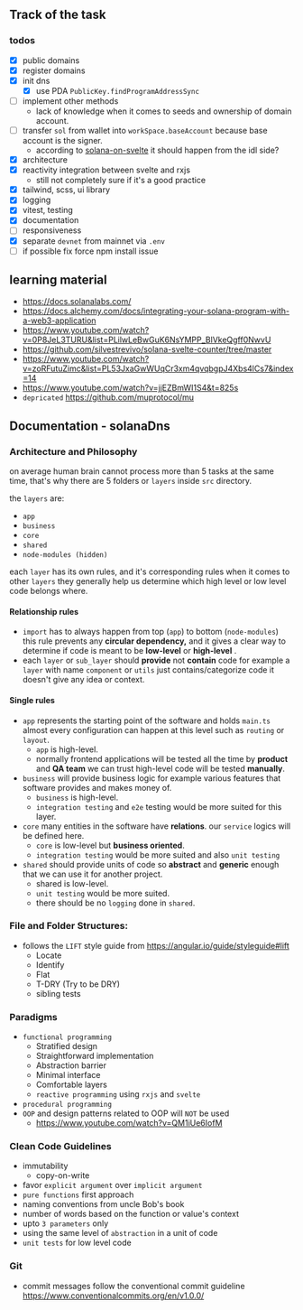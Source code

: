 ## Track of the task

### todos

- [x] public domains
- [x] register domains
- [x] init dns
  - [x] use PDA `PublicKey.findProgramAddressSync`
- [ ] implement other methods
  - lack of knowledge when it comes to seeds and ownership of domain account.
- [ ] transfer `sol` from wallet into `workSpace.baseAccount` because base account is the signer.
  - according to [solana-on-svelte](https://github.com/silvestrevivo/solana-svelte-counter/blob/master/app/src/routes/index.svelte) it should happen from the idl side?
- [x] architecture
- [x] reactivity integration between svelte and rxjs
  - still not completely sure if it's a good practice
- [x] tailwind, scss, ui library
- [x] logging
- [x] vitest, testing
- [x] documentation
- [ ] responsiveness
- [x] separate `devnet` from mainnet via `.env`
- [ ] if possible fix force npm install issue

## learning material

- https://docs.solanalabs.com/
- https://docs.alchemy.com/docs/integrating-your-solana-program-with-a-web3-application
- https://www.youtube.com/watch?v=0P8JeL3TURU&list=PLilwLeBwGuK6NsYMPP_BlVkeQgff0NwvU
- https://github.com/silvestrevivo/solana-svelte-counter/tree/master
- https://www.youtube.com/watch?v=zoRFutuZimc&list=PL53JxaGwWUqCr3xm4qvqbgpJ4Xbs4lCs7&index=14
- https://www.youtube.com/watch?v=jjEZBmWI1S4&t=825s
- `depricated` https://github.com/muprotocol/mu

## Documentation - solanaDns

### Architecture and Philosophy

on average human brain cannot process more than 5 tasks at the same time, that's why there are 5 folders or `layers`
inside `src` directory.

the `layers` are:

- `app`
- `business`
- `core`
- `shared`
- `node-modules (hidden)`

each `layer` has its own rules, and it's corresponding rules when it comes to other `layers` they generally help us
determine which high level or low level code belongs where.

#### Relationship rules

- `import` has to always happen from top (`app`) to bottom (`node-modules`) this rule prevents any **circular
  dependency,** and it gives a clear way to determine if code is meant to be **low-level** or **high-level** .
- each `layer` or `sub_layer` should **provide** not **contain** code for example a `layer` with name `component`
  or `utils` just contains/categorize code it doesn't give any idea or context.

#### Single rules

- `app` represents the starting point of the software and holds `main.ts` almost every configuration can happen at this
  level such as `routing` or `layout`.
    - `app` is high-level.
    - normally frontend applications will be tested all the time by **product** and **QA team**  we can trust high-level
      code will be tested **manually**.
- `business` will provide business logic for example various features that software provides and makes money of.
    - `business` is high-level.
    - `integration testing` and `e2e` testing would be more suited for this layer.
- `core` many entities in the software have **relations**. our `service` logics will be defined here.
    - `core` is low-level but **business oriented**.
    - `integration testing` would be more suited and also `unit testing`
- `shared` should provide units of code so **abstract** and **generic** enough that we can use it for another project.
    - shared is low-level.
    - `unit testing` would be more suited.
    - there should be no `logging` done in `shared`.

### File and Folder Structures:

- follows the `LIFT` style guide from https://angular.io/guide/styleguide#lift
    - Locate
    - Identify
    - Flat
    - T-DRY (Try to be DRY)
    - sibling tests

### Paradigms

- `functional programming`
    - Stratified design
    - Straightforward implementation
    - Abstraction barrier
    - Minimal interface
    - Comfortable layers
    - `reactive programming` using `rxjs` and `svelte`
- `procedural programming`
- `OOP` and design patterns related to OOP will `NOT` be used
    - https://www.youtube.com/watch?v=QM1iUe6IofM

### Clean Code Guidelines

- immutability
    - copy-on-write
- favor `explicit argument` over `implicit argument`
- `pure functions` first approach
- naming conventions from uncle Bob's book
- number of words based on the function or value's context
- upto `3 parameters` only
- using the same level of `abstraction` in a unit of code
- `unit tests` for low level code

### Git

- commit messages follow the conventional commit guideline https://www.conventionalcommits.org/en/v1.0.0/
